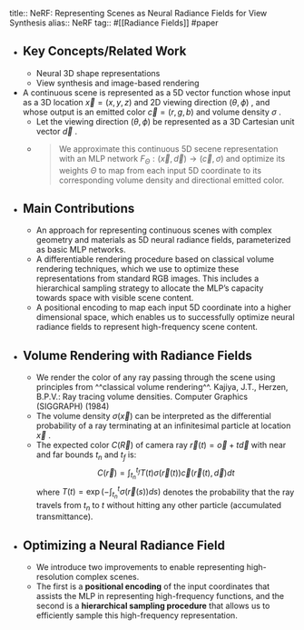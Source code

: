 title:: NeRF: Representing Scenes as Neural Radiance Fields for View Synthesis
alias:: NeRF
tag:: #[[Radiance Fields]] #paper

- ## Key Concepts/Related Work
	- Neural 3D shape representations
	- View synthesis and image-based rendering
- A continuous scene is represented as a 5D vector function whose input as a 3D location $\vec{x} = (x,y,z)$ and 2D viewing direction $(\theta, \phi)$ , and whose output is an emitted color $\vec{c} = (r,g,b)$ and volume density $\sigma$ .
	- Let the viewing direction $(\theta, \phi)$ be represented as a 3D Cartesian unit vector $\vec{d}$ .
	- > We approximate this continuous 5D secene representation with an MLP network $F_\Theta : (\vec{x}, \vec{d}) \to (\vec{c}, \sigma)$ and optimize its weights $\Theta$ to map from each input 5D coordinate to its corresponding volume density and directional emitted color.
- ## Main Contributions
	- An approach for representing continuous scenes with complex geometry and materials as 5D neural radiance fields, parameterized as basic MLP networks.
	- A differentiable rendering procedure based on classical volume rendering techniques, which we use to optimize these representations from standard RGB images. This includes a hierarchical sampling strategy to allocate the MLP’s capacity towards space with visible scene content.
	- A positional encoding to map each input 5D coordinate into a higher dimensional space, which enables us to successfully optimize neural radiance fields to represent high-frequency scene content.
- ## Volume Rendering with Radiance Fields
	- We render the color of any ray passing through the scene using principles from ^^classical volume rendering^^.
	  Kajiya, J.T., Herzen, B.P.V.: Ray tracing volume densities. Computer Graphics (SIGGRAPH) (1984)
	- The volume density $\sigma(\vec{x})$ can be interpreted as the differential probability of a ray terminating at an infinitesimal particle at location $\vec{x}$ .
	- The expected color $C(\vec{R})$ of camera ray $\vec{r}(t) = \vec{o} + t\vec{d}$ with near and far bounds $t_n$ and $t_f$ is:
	  $$
	  C(\vec{r}) = \int_{t_n}^{t_f} T(t) \sigma(\vec{r}(t))\vec{c}(\vec{r}(t), \vec{d})dt
	  $$ where $T(t) = \exp\left(- \int^t_{t_n} \sigma(\vec{r}(s))ds\right)$ denotes the probability that the ray travels from $t_n$ to $t$ without hitting any other particle (accumulated transmittance).
- ## Optimizing a Neural Radiance Field
	- We introduce two improvements to enable representing high-resolution complex scenes.
	- The first is a **positional encoding** of the input coordinates that assists the MLP in representing high-frequency functions, and the second is a **hierarchical sampling procedure** that allows us to efficiently sample this high-frequency representation.